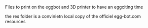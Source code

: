 Files to print on the eggbot and 3D printer to have an eggciting time


the res folder is a convinietn local copy of the officiel egg-bot.com resources




